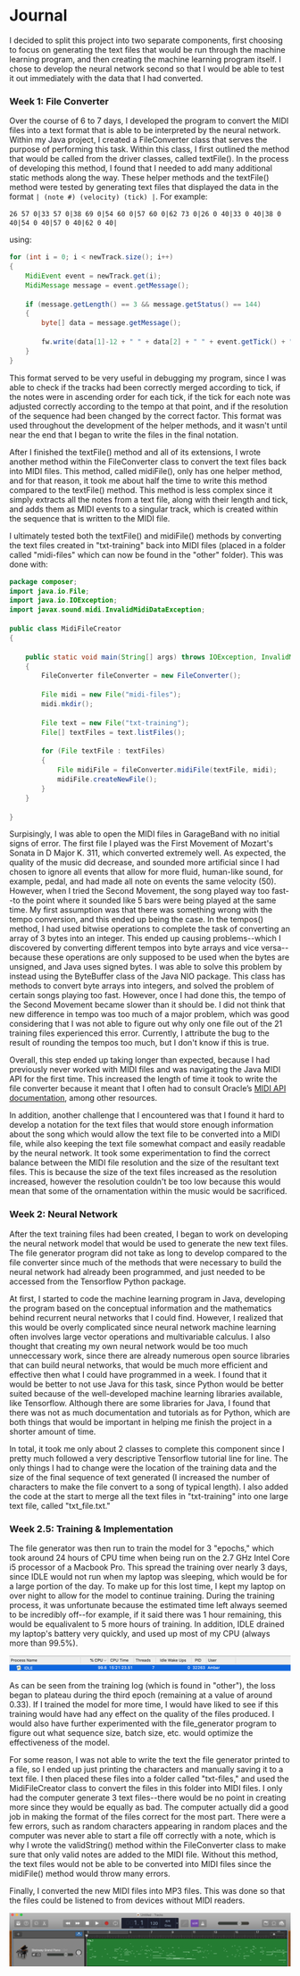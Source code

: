 # Journal

I decided to split this project into two separate components, first choosing to focus on generating the text files that would be run through the machine learning program, and then creating the machine learning program itself. I chose to develop the neural network second so that I would be able to test it out immediately with the data that I had converted.


### Week 1: File Converter

Over the course of 6 to 7 days, I developed the program to convert the MIDI files into a text format that is able to be interpreted by the neural network. Within my Java project, I created a FileConverter class that serves the purpose of performing this task. Within this class, I first outlined the method that would be called from the driver classes, called textFile(). In the process of developing this method, I found that I needed to add many additional static methods along the way. These helper methods and the textFile() method were tested by generating text files that displayed the data in the format `| (note #) (velocity) (tick) |`. For example:

```
26 57 0|33 57 0|38 69 0|54 60 0|57 60 0|62 73 0|26 0 40|33 0 40|38 0 40|54 0 40|57 0 40|62 0 40|
```

using:

```java
for (int i = 0; i < newTrack.size(); i++)
{
    MidiEvent event = newTrack.get(i);
    MidiMessage message = event.getMessage();
    
    if (message.getLength() == 3 && message.getStatus() == 144)
    {
        byte[] data = message.getMessage();
            
        fw.write(data[1]-12 + " " + data[2] + " " + event.getTick() + " | ");
    }
}
```

This format served to be very useful in debugging my program, since I was able to check if the tracks had been correctly merged according to tick, if the notes were in ascending order for each tick, if the tick for each note was adjusted correctly according to the tempo at that point, and if the resolution of the sequence had been changed by the correct factor. This format was used throughout the development of the helper methods, and it wasn't until near the end that I began to write the files in the final notation.

After I finished the textFile() method and all of its extensions, I wrote another method within the FileConverter class to convert the text files back into MIDI files. This method, called midiFile(), only has one helper method, and for that reason, it took me about half the time to write this method compared to the textFile() method. This method is less complex since it simply extracts all the notes from a text file, along with their length and tick, and adds them as MIDI events to a singular track, which is created within the sequence that is written to the MIDI file.

I ultimately tested both the textFile() and midiFile() methods by converting the text files created in "txt-training" back into MIDI files (placed in a folder called "midi-files" which can now be found in the "other" folder). This was done with:

```java
package composer;
import java.io.File;
import java.io.IOException;
import javax.sound.midi.InvalidMidiDataException;

public class MidiFileCreator
{
	
	public static void main(String[] args) throws IOException, InvalidMidiDataException
	{
		FileConverter fileConverter = new FileConverter();
		
		File midi = new File("midi-files");
		midi.mkdir();
		
		File text = new File("txt-training");
		File[] textFiles = text.listFiles();
		
		for (File textFile : textFiles)
		{
			File midiFile = fileConverter.midiFile(textFile, midi);
			midiFile.createNewFile();
		}
	}
	
}
```

Surpisingly, I was able to open the MIDI files in GarageBand with no initial signs of error. The first file I played was the First Movement of Mozart's Sonata in D Major K. 311, which converted extremely well. As expected, the quality of the music did decrease, and sounded more artificial since I had chosen to ignore all events that allow for more fluid, human-like sound, for example, pedal, and had made all note on events the same velocity (50). However, when I tried the Second Movement, the song played way too fast--to the point where it sounded like 5 bars were being played at the same time. My first assumption was that there was something wrong with the tempo conversion, and this ended up being the case. In the tempos() method, I had used bitwise operations to complete the task of converting an array of 3 bytes into an integer. This ended up causing problems--which I discovered by converting different tempos into byte arrays and vice versa--because these operations are only supposed to be used when the bytes are unsigned, and Java uses signed bytes. I was able to solve this problem by instead using the ByteBuffer class of the Java NIO package. This class has methods to convert byte arrays into integers, and solved the problem of certain songs playing too fast. However, once I had done this, the tempo of the Second Movement became slower than it should be. I did not think that new difference in tempo was too much of a major problem, which was good considering that I was not able to figure out why only one file out of the 21 training files experienced this error. Currently, I attribute the bug to the result of rounding the tempos too much, but I don't know if this is true.

Overall, this step ended up taking longer than expected, because I had previously never worked with MIDI files and was navigating the Java MIDI API for the first time. This increased the length of time it took to write the file converter because it meant that I often had to consult Oracle’s [MIDI API documentation](https://docs.oracle.com/javase/7/docs/api/javax/sound/midi/package-summary.html), among other resources. 

In addition, another challenge that I encountered was that I found it hard to develop a notation for the text files that would store enough information about the song which would allow the text file to be converted into a MIDI file, while also keeping the text file somewhat compact and easily readable by the neural network. It took some experimentation to find the correct balance between the MIDI file resolution and the size of the resultant text files. This is because the size of the text files increased as the resolution increased, however the resolution couldn't be too low because this would mean that some of the ornamentation within the music would be sacrificed.


### Week 2: Neural Network

After the text training files had been created, I began to work on developing the neural network model that would be used to generate the new text files. The file generator program did not take as long to develop compared to the file converter since much of the methods that were necessary to build the neural network had already been programmed, and just needed to be accessed from the Tensorflow Python package.

At first, I started to code the machine learning program in Java, developing the program based on the conceptual information and the mathematics behind recurrent neural networks that I could find. However, I realized that this would be overly complicated since neural network machine learning often involves large vector operations and multivariable calculus. I also thought that creating my own neural network would be too much unneccessary work, since there are already numerous open source libraries that can build neural networks, that would be much more efficient and effective then what I could have programmed in a week. I found that it would be better to not use Java for this task, since Python would be better suited because of the well-developed machine learning libraries available, like Tensorflow. Although there are some libraries for Java, I found that there was not as much documentation and tutorials as for Python, which are both things that would be important in helping me finish the project in a shorter amount of time.

In total, it took me only about 2 classes to complete this component since I pretty much followed a very descriptive Tensorflow tutorial line for line. The only things I had to change were the location of the training data and the size of the final sequence of text generated (I increased the number of characters to make the file convert to a song of typical length). I also added the code at the start to merge all the text files in "txt-training" into one large text file, called "txt_file.txt."


### Week 2.5: Training & Implementation

The file generator was then run to train the model for 3 "epochs," which took around 24 hours of CPU time when being run on the 2.7 GHz Intel Core i5 processor of a Macbook Pro. This spread the training over nearly 3 days, since IDLE would not run when my laptop was sleeping, which would be for a large portion of the day. To make up for this lost time, I kept my laptop on over night to allow for the model to continue training. During the training process, it was unfortunate because the estimated time left always seemed to be incredibly off--for example, if it said there was 1 hour remaining, this would be equalivalent to 5 more hours of training. In addition, IDLE drained my laptop's battery very quickly, and used up most of my CPU (always more than 99.5%).

![CPU-training](journal-images/CPU-training.png)

As can be seen from the training log (which is found in "other"), the loss began to plateau during the third epoch (remaining at a value of around 0.33). If I trained the model for more time, I would have liked to see if this training would have had any effect on the quality of the files produced. I would also have further experimented with the file_generator program to figure out what sequence size, batch size, etc. would optimize the effectiveness of the model. 

For some reason, I was not able to write the text the file generator printed to a file, so I ended up just printing the characters and manually saving it to a text file. I then placed these files into a folder called "txt-files," and used the MidiFileCreator class to convert the files in this folder into MIDI files. I only had the computer generate 3 text files--there would be no point in creating more since they would be equally as bad. The computer actually did a good job in making the format of the files correct for the most part. There were a few errors, such as random characters appearing in random places and the computer was never able to start a file off correctly with a note, which is why I wrote the validString() method within the FileConverter class to make sure that only valid notes are added to the MIDI file. Without this method, the text files would not be able to be converted into MIDI files since the midiFile() method would throw many errors.

Finally, I converted the new MIDI files into MP3 files. This was done so that the files could be listened to from devices without MIDI readers.

![MIDI-running](journal-images/MIDI-running.png)

